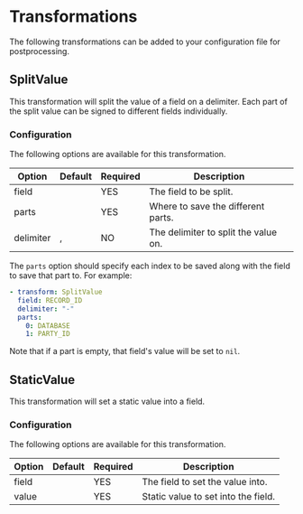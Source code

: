 # Transformations

The following transformations can be added to your configuration file for
postprocessing.

## SplitValue

This transformation will split the value of a field on a delimiter. Each part
of the split value can be signed to different fields individually.

### Configuration

The following options are available for this transformation.

| Option    | Default | Required | Description                          |
|-----------|---------|----------|--------------------------------------|
| field     |         | YES      | The field to be split.               |
| parts     |         | YES      | Where to save the different parts.   |
| delimiter | ,       | NO       | The delimiter to split the value on. |

The `parts` option should specify each index to be saved along with the field to
save that part to. For example:

```yaml
- transform: SplitValue
  field: RECORD_ID
  delimiter: "-"
  parts:
    0: DATABASE
    1: PARTY_ID
```

Note that if a part is empty, that field's value will be set to `nil`.

## StaticValue

This transformation will set a static value into a field.

### Configuration

The following options are available for this transformation.

| Option  | Default | Required | Description                         |
|---------|---------|----------|-------------------------------------|
| field   |         | YES      | The field to set the value into.    |
| value   |         | YES      | Static value to set into the field. |
